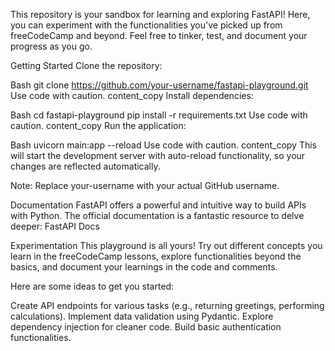 This repository is your sandbox for learning and exploring FastAPI! Here, you can experiment with the functionalities you've picked up from freeCodeCamp and beyond. Feel free to tinker, test, and document your progress as you go.

Getting Started
Clone the repository:

Bash
git clone https://github.com/your-username/fastapi-playground.git
Use code with caution.
content_copy
Install dependencies:

Bash
cd fastapi-playground
pip install -r requirements.txt
Use code with caution.
content_copy
Run the application:

Bash
uvicorn main:app --reload
Use code with caution.
content_copy
This will start the development server with auto-reload functionality, so your changes are reflected automatically.

Note: Replace your-username with your actual GitHub username.

Documentation
FastAPI offers a powerful and intuitive way to build APIs with Python. The official documentation is a fantastic resource to delve deeper: FastAPI Docs

Experimentation
This playground is all yours! Try out different concepts you learn in the freeCodeCamp lessons, explore functionalities beyond the basics, and document your learnings in the code and comments.

Here are some ideas to get you started:

Create API endpoints for various tasks (e.g., returning greetings, performing calculations).
Implement data validation using Pydantic.
Explore dependency injection for cleaner code.
Build basic authentication functionalities.
